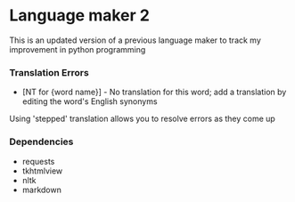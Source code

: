 # Language maker 2
This is an updated version of a previous language maker to track my improvement in python
programming

### Translation Errors
- [NT for {word name}] - No translation for this word; add a translation by editing the word's 
English synonyms

Using 'stepped' translation allows you to resolve errors as they come up

### Dependencies
- requests
- tkhtmlview
- nltk
- markdown